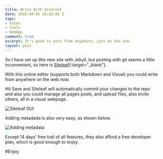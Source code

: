 ```yaml
---
title: Write With Siteleaf
date: 2016-08-02 16:29:00 Z
tags:
- notes
- tools
- WebApp
comment: true
excerpt: It's good to post from anywhere, just on the web.
layout: post
---
```


So I have set up this new site with Jekyll, but posting with git seems a little inconvenient, so here is [Siteleaf](http://www.siteleaf.com/){:target="_blank"}.

With this online editor (supports both Markdown and Visual) you could write from anywhere on the web now.

Hit Save and Siteleaf will automatically commit your changes to the repo and also you could manage all pages posts, and upload files, also invite others, all in a visual webpage.

![Siteleaf GUI](https://ooo.0o0.ooo/2016/08/02/57a0ccc935b60.png)

Adding  metadada is also very easy, as shown below.

![Adding metadata](https://ooo.0o0.ooo/2016/08/02/57a0ccc944873.png)

Except 14 days' free trail of all features, they also afford a free developer plan, which is good enough to enjoy.

#Enjoy.